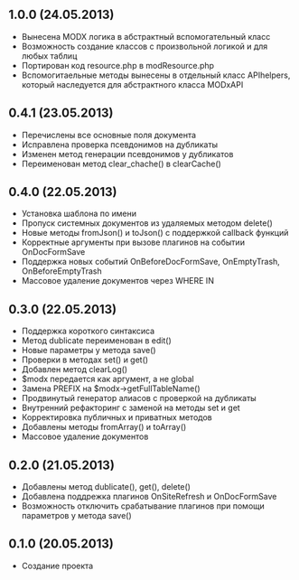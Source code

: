 ## 1.0.0 (24.05.2013)
* Вынесена MODX логика в абстрактный вспомогательный класс
* Возможность создание классов с произвольной логикой и для любых таблиц
* Портирован код resource.php в modResource.php
* Вспомогитаельные методы вынесены в отдельный класс APIhelpers, который наследуется для абстрактного класса MODxAPI

## 0.4.1 (23.05.2013)
* Перечислены все основные поля документа
* Исправлена проверка псевдонимов на дубликаты
* Изменен метод генерации псевдонимов у дубликатов
* Переименован метод clear_chache() в clearCache()

## 0.4.0 (22.05.2013)
* Установка шаблона по имени
* Пропуск системных документов из удаляемых методом delete()
* Новые методы fromJson() и toJson() с поддержкой callback функций
* Корректные аргументы при вызове плагинов на событии OnDocFormSave
* Поддержка новых событий OnBeforeDocFormSave, OnEmptyTrash, OnBeforeEmptyTrash
* Массовое удаление документов через WHERE IN

## 0.3.0 (22.05.2013)
* Поддержка короткого синтаксиса
* Метод dublicate переименован в edit()
* Новые параметры у метода save()
* Проверки в методах set() и get()
* Добавлен метод clearLog()
* $modx передается как аргумент, а не global
* Замена PREFIX на $modx->getFullTableName()
* Продвинутый генератор алиасов с проверкой на дубликаты
* Внутренний рефакторинг с заменой на методы set и get
* Корректировка публичных и приватных методов
* Добавлены методы fromArray() и toArray()
* Массовое удаление документов

## 0.2.0 (21.05.2013)
* Добавлены метод dublicate(), get(), delete()
* Добавлена поддрежка плагинов OnSiteRefresh и OnDocFormSave
* Возможность отключить срабатывание плагинов при помощи параметров у метода save()

## 0.1.0 (20.05.2013)
* Создание проекта
